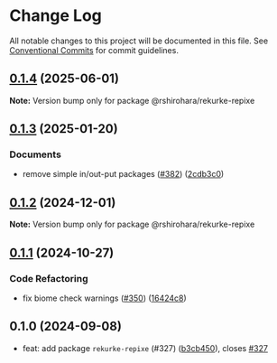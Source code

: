 # Change Log

All notable changes to this project will be documented in this file.
See [Conventional Commits](https://conventionalcommits.org) for commit guidelines.

## [0.1.4](https://github.com/RShirohara/unified-webnovel/compare/@rshirohara/rekurke-repixe@0.1.3...@rshirohara/rekurke-repixe@0.1.4) (2025-06-01)

**Note:** Version bump only for package @rshirohara/rekurke-repixe

## [0.1.3](https://github.com/RShirohara/unified-webnovel/compare/@rshirohara/rekurke-repixe@0.1.2...@rshirohara/rekurke-repixe@0.1.3) (2025-01-20)

### Documents

* remove simple in/out-put packages  ([#382](https://github.com/RShirohara/unified-webnovel/issues/382)) ([2cdb3c0](https://github.com/RShirohara/unified-webnovel/commit/2cdb3c013a196dae581864743a3c70dd9e61026f))

## [0.1.2](https://github.com/RShirohara/unified-webnovel/compare/@rshirohara/rekurke-repixe@0.1.1...@rshirohara/rekurke-repixe@0.1.2) (2024-12-01)

**Note:** Version bump only for package @rshirohara/rekurke-repixe

## [0.1.1](https://github.com/RShirohara/unified-webnovel/compare/@rshirohara/rekurke-repixe@0.1.0...@rshirohara/rekurke-repixe@0.1.1) (2024-10-27)

### Code Refactoring

* fix biome check warnings ([#350](https://github.com/RShirohara/unified-webnovel/issues/350)) ([16424c8](https://github.com/RShirohara/unified-webnovel/commit/16424c88b65ebed5e4be77bf5ba88e5d33088930))

## 0.1.0 (2024-09-08)

* feat: add package `rekurke-repixe` (#327) ([b3cb450](https://github.com/RShirohara/unified-webnovel/commit/b3cb450)), closes [#327](https://github.com/RShirohara/unified-webnovel/issues/327)
